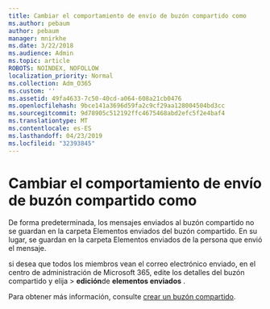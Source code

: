 ```yaml
---
title: Cambiar el comportamiento de envío de buzón compartido como
ms.author: pebaum
author: pebaum
manager: mnirkhe
ms.date: 3/22/2018
ms.audience: Admin
ms.topic: article
ROBOTS: NOINDEX, NOFOLLOW
localization_priority: Normal
ms.collection: Adm_O365
ms.custom: ''
ms.assetid: 49fa4633-7c50-40cd-a064-608a21cb0476
ms.openlocfilehash: 9bce141a3696d59fa2c9cf29aa128004504bd3cc
ms.sourcegitcommit: 9d78905c512192ffc4675468abd2efc5f2e4baf4
ms.translationtype: MT
ms.contentlocale: es-ES
ms.lasthandoff: 04/23/2019
ms.locfileid: "32393845"
---
```

# <a name="changing-shared-mailbox-send-as-behavior"></a>Cambiar el comportamiento de envío de buzón compartido como

De forma predeterminada, los mensajes enviados al buzón compartido no se guardan en la carpeta Elementos enviados del buzón compartido. En su lugar, se guardan en la carpeta Elementos enviados de la persona que envió el mensaje.
  
si desea que todos los miembros vean el correo electrónico enviado, en el centro de administración de Microsoft 365, edite los detalles del buzón compartido y elija \> **edición**de **elementos enviados** .
  
Para obtener más información, consulte [crear un buzón compartido](https://support.office.com/article/create-a-shared-mailbox-871a246d-3acd-4bba-948e-5de8be0544c9).
  

